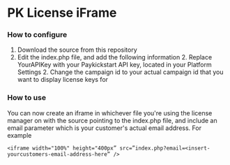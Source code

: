 # PK License iFrame #

### How to configure ###

1. Download the source from this repository
2. Edit the index.php file, and add the following information
    2. Replace YourAPIKey with your Paykickstart API key, located in your Platform Settings
    2. Change the campaign id to your actual campaign id that you want to display license keys for

### How to use ###
You can now create an iframe in whichever file you're using the license manager on with the source pointing to the index.php file, and include an email parameter which is your customer's actual email address. For example

`<iframe width="100%" height="400px” src=”index.php?email=<insert-yourcustomers-email-address-here” />`